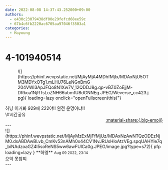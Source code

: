 ```yaml
---
date: 2022-08-08 14:37:43.252000+09:00
authors:
  - e430c23079438df00e29fefcd68ee59c
  - 67b4c6fb2220ac6705aa97046f3503a1
categories:
  - Hayoung
---
```


# 4-101940514

<div class="post-container" markdown="1">
<div class="content-container md-sidebar__scrollwrap" markdown="1">


<figure markdown="1">
![](https://phinf.wevpstatic.net/MjAyMjA4MDhfMjIx/MDAxNjU5OTM3MDYxOTg1.mLHU76LeNGnBmG-204VWI3ApJFQo8N1Xw7V_12QDDJ8g.qp-vBZ0ZoEjjM-DRkoa1NjRTsLoZNH66ubmfU8dGNNEg.JPEG/Weverse_cc423.jpg){ loading=lazy onclick="openFullscreen(this)"}
</figure>
하냥 이거봐 929에 222야!! 완전 운명아냐!!<br>\#시간공유

</div>
</div>

<div style="text-align: right;" markdown="1">
<a href="https://weverse.io/fromis9/fanpost/4-101940514" style="text-align: right;">:material-share:{.big-emoji}</a>
</div>
---

<div class="comments-container md-sidebar__scrollwrap" markdown="1">
<div class="comment" markdown="1">
<div class='id-container' markdown="1">
![](https://phinf.wevpstatic.net/MjAyMzExMjFfMjUz/MDAxNzAwNTQzODEzNjM0.dsABDAwBLvb_CmKv53nAMh0x44CV1NvJRUsHloAtzVEg.spqUAHYle7q_biNAdzoaGZ4l5soReNS5ww6awFUlCa0g.JPEG/image.jpg?type=s72){ pfp loading=lazy }
**<span class="artist">하영</span>** <small>Aug 09 2022, 23:14</small><br>
</div>
<div class='comment-body' markdown="1">
으악 못참찌
</div>
</div>
</div>
---
